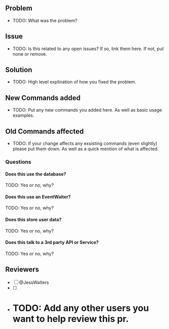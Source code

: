 [//]: # (Please try to use this template, feel free to remove sections or add more you may think are relevant.)

## Problem
- TODO: What was the problem?

## Issue
- TODO: Is this related to any open issues? If so, link them here. If not, put none or remove.

## Solution
- TODO: High level explination of how you fixed the problem.

## New Commands added
- TODO: Put any new commands you added here. As well as basic usage examples.

## Old Commands affected
- TODO: If your change affects any exsisting commands (even slightly) please put them down. As well as a quick mention of what is affected.

### Questions
#### Does this use the database?
TODO: Yes or no, why?
#### Does this use an EventWaiter?
TODO: Yes or no, why?
#### Does this store user data?
TODO: Yes or no, why?
#### Does this talk to a 3rd party API or Service?
TODO: Yes or no, why?

## Reviewers
- [ ] @JessWalters
- [ ]
- # TODO: Add any other users you want to help review this pr.
